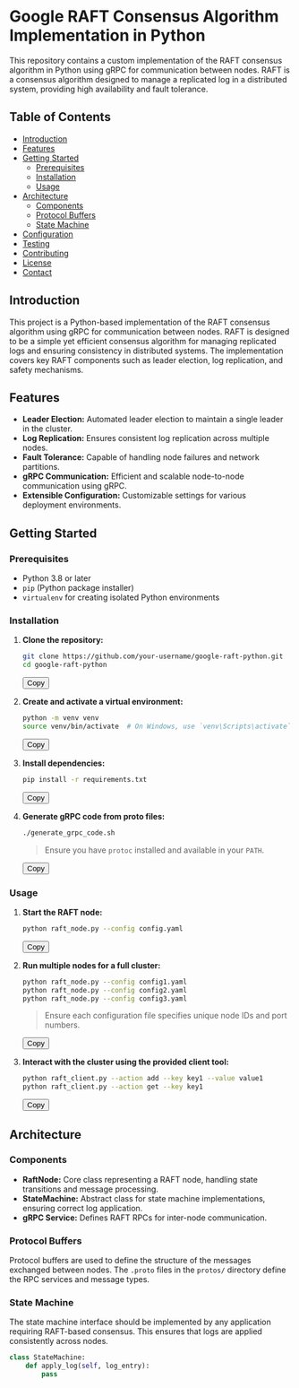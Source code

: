 # Google RAFT Consensus Algorithm Implementation in Python

This repository contains a custom implementation of the RAFT consensus algorithm in Python using gRPC for communication between nodes. RAFT is a consensus algorithm designed to manage a replicated log in a distributed system, providing high availability and fault tolerance.

## Table of Contents

- [Introduction](#introduction)
- [Features](#features)
- [Getting Started](#getting-started)
  - [Prerequisites](#prerequisites)
  - [Installation](#installation)
  - [Usage](#usage)
- [Architecture](#architecture)
  - [Components](#components)
  - [Protocol Buffers](#protocol-buffers)
  - [State Machine](#state-machine)
- [Configuration](#configuration)
- [Testing](#testing)
- [Contributing](#contributing)
- [License](#license)
- [Contact](#contact)

## Introduction

This project is a Python-based implementation of the RAFT consensus algorithm using gRPC for communication between nodes. RAFT is designed to be a simple yet efficient consensus algorithm for managing replicated logs and ensuring consistency in distributed systems. The implementation covers key RAFT components such as leader election, log replication, and safety mechanisms.

## Features

- **Leader Election:** Automated leader election to maintain a single leader in the cluster.
- **Log Replication:** Ensures consistent log replication across multiple nodes.
- **Fault Tolerance:** Capable of handling node failures and network partitions.
- **gRPC Communication:** Efficient and scalable node-to-node communication using gRPC.
- **Extensible Configuration:** Customizable settings for various deployment environments.

## Getting Started

### Prerequisites

- Python 3.8 or later
- `pip` (Python package installer)
- `virtualenv` for creating isolated Python environments

### Installation

1. **Clone the repository:**

    ```bash
    git clone https://github.com/your-username/google-raft-python.git
    cd google-raft-python
    ```

    <button onclick="copyToClipboard('git clone https://github.com/your-username/google-raft-python.git\ncd google-raft-python')">Copy</button>

2. **Create and activate a virtual environment:**

    ```bash
    python -m venv venv
    source venv/bin/activate  # On Windows, use `venv\Scripts\activate`
    ```

    <button onclick="copyToClipboard('python -m venv venv\nsource venv/bin/activate')">Copy</button>

3. **Install dependencies:**

    ```bash
    pip install -r requirements.txt
    ```

    <button onclick="copyToClipboard('pip install -r requirements.txt')">Copy</button>

4. **Generate gRPC code from proto files:**

    ```bash
    ./generate_grpc_code.sh
    ```

    > Ensure you have `protoc` installed and available in your `PATH`.

    <button onclick="copyToClipboard('./generate_grpc_code.sh')">Copy</button>

### Usage

1. **Start the RAFT node:**

    ```bash
    python raft_node.py --config config.yaml
    ```

    <button onclick="copyToClipboard('python raft_node.py --config config.yaml')">Copy</button>

2. **Run multiple nodes for a full cluster:**

    ```bash
    python raft_node.py --config config1.yaml
    python raft_node.py --config config2.yaml
    python raft_node.py --config config3.yaml
    ```

    > Ensure each configuration file specifies unique node IDs and port numbers.

    <button onclick="copyToClipboard('python raft_node.py --config config1.yaml\npython raft_node.py --config config2.yaml\npython raft_node.py --config config3.yaml')">Copy</button>

3. **Interact with the cluster using the provided client tool:**

    ```bash
    python raft_client.py --action add --key key1 --value value1
    python raft_client.py --action get --key key1
    ```

    <button onclick="copyToClipboard('python raft_client.py --action add --key key1 --value value1\npython raft_client.py --action get --key key1')">Copy</button>

## Architecture

### Components

- **RaftNode:** Core class representing a RAFT node, handling state transitions and message processing.
- **StateMachine:** Abstract class for state machine implementations, ensuring correct log application.
- **gRPC Service:** Defines RAFT RPCs for inter-node communication.

### Protocol Buffers

Protocol buffers are used to define the structure of the messages exchanged between nodes. The `.proto` files in the `protos/` directory define the RPC services and message types.

### State Machine

The state machine interface should be implemented by any application requiring RAFT-based consensus. This ensures that logs are applied consistently across nodes.

```python
class StateMachine:
    def apply_log(self, log_entry):
        pass
